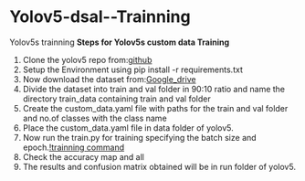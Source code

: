 # Yolov5-dsal--Trainning 
Yolov5s trainning 
**Steps for Yolov5s custom data Training**
1. Clone the yolov5 repo from:[github](https://github.com/DeepSightAILabs/yolov5)
2. Setup the Environment using pip install -r requirements.txt
3. Now download the dataset from:[Google_drive](https://drive.google.com/drive/folders/1l9Z3Cnr_BPeCKcNkkaZsv77IT1o-Ro-V) 
4. Divide the dataset into train and val folder in 90:10 ratio and name the directory train_data containing train and val folder
5. Create the custom_data.yaml file with paths for the train and val folder and no.of classes with the class name 
6. Place the custom_data.yaml file in data folder of yolov5.
7. Now run the train.py for training specifying the batch size and epoch.[!trainning command](https://drive.google.com/file/d/11lsCoApxjZVpILUCNo425oDCnRBLZLy0/view?usp=sharing)
8. Check the accuracy map and all
9. The results and confusion matrix obtained will be in run folder of yolov5.
